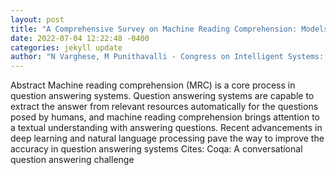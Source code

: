 ```yaml
--- 
layout: post 
title: "A Comprehensive Survey on Machine Reading Comprehension: Models, Benchmarked Datasets, Evaluation Metrics, and Trends" 
date: 2022-07-04 12:22:48 -0400 
categories: jekyll update 
author: "N Varghese, M Punithavalli - Congress on Intelligent Systems: Proceedings of CIS , 2022" 
--- 
```

Abstract Machine reading comprehension (MRC) is a core process in question answering systems. Question answering systems are capable to extract the answer from relevant resources automatically for the questions posed by humans, and machine reading comprehension brings attention to a textual understanding with answering questions. Recent advancements in deep learning and natural language processing pave the way to improve the accuracy in question answering systems Cites: Coqa: A conversational question answering challenge